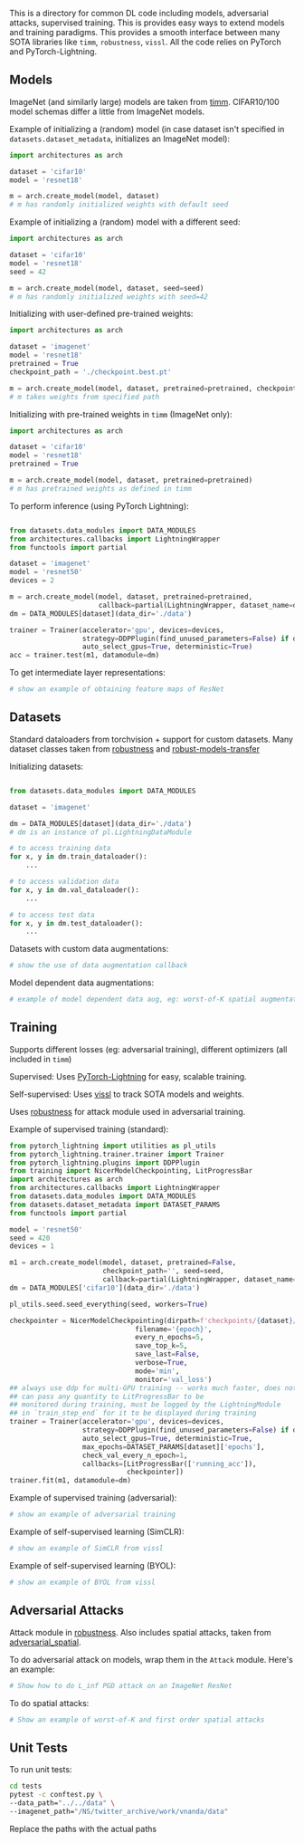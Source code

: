 This is a directory for common DL code including models, adversarial attacks, supervised training. This is provides easy ways to extend models and training paradigms. This provides a smooth interface between many SOTA libraries like ``timm``, ``robustness``, ``vissl``. All the code relies on PyTorch and PyTorch-Lightning.

## Models

ImageNet (and similarly large) models are taken from [timm](https://github.com/rwightman/pytorch-image-models). 
CIFAR10/100 model schemas differ a little from ImageNet models.

Example of initializing a (random) model (in case dataset isn't specified in ``datasets.dataset_metadata``, initializes an ImageNet model):

```python
import architectures as arch

dataset = 'cifar10'
model = 'resnet18'

m = arch.create_model(model, dataset)
# m has randomly initialized weights with default seed
```

Example of initializing a (random) model with a different seed:

```python
import architectures as arch

dataset = 'cifar10'
model = 'resnet18'
seed = 42

m = arch.create_model(model, dataset, seed=seed)
# m has randomly initialized weights with seed=42
```

Initializing with user-defined pre-trained weights:

```python
import architectures as arch

dataset = 'imagenet'
model = 'resnet18'
pretrained = True
checkpoint_path = './checkpoint.best.pt'

m = arch.create_model(model, dataset, pretrained=pretrained, checkpoint_path=checkpoint_path)
# m takes weights from specified path
```

Initializing with pre-trained weights in ``timm`` (ImageNet only):

```python
import architectures as arch

dataset = 'cifar10'
model = 'resnet18'
pretrained = True

m = arch.create_model(model, dataset, pretrained=pretrained)
# m has pretrained weights as defined in timm
```

To perform inference (using PyTorch Lightning):

```python

from datasets.data_modules import DATA_MODULES
from architectures.callbacks import LightningWrapper
from functools import partial

dataset = 'imagenet'
model = 'resnet50'
devices = 2

m = arch.create_model(model, dataset, pretrained=pretrained, 
                      callback=partial(LightningWrapper, dataset_name=dataset))
dm = DATA_MODULES[dataset](data_dir='./data')

trainer = Trainer(accelerator='gpu', devices=devices,
                  strategy=DDPPlugin(find_unused_parameters=False) if devices > 1 else None, 
                  auto_select_gpus=True, deterministic=True)
acc = trainer.test(m1, datamodule=dm)
```


To get intermediate layer representations:

```python
# show an example of obtaining feature maps of ResNet
```


## Datasets

Standard dataloaders from torchvision + support for custom datasets. Many dataset classes taken from [robustness](https://github.com/MadryLab/robustness) and [robust-models-transfer](https://github.com/Microsoft/robust-models-transfer)

Initializing datasets:

```python

from datasets.data_modules import DATA_MODULES

dataset = 'imagenet'

dm = DATA_MODULES[dataset](data_dir='./data')
# dm is an instance of pl.LightningDataModule

# to access training data
for x, y in dm.train_dataloader():
    ...

# to access validation data
for x, y in dm.val_dataloader():
    ...

# to access test data
for x, y in dm.test_dataloader():
    ...

```


Datasets with custom data augmentations:

```python
# show the use of data augmentation callback
```


Model dependent data augmentations:

```python
# example of model dependent data aug, eg: worst-of-K spatial augmentations
```


## Training

Supports different losses (eg: adversarial training), different optimizers (all included in ``timm``)

Supervised: Uses [PyTorch-Lightning](https://github.com/facebookresearch/vissl) for easy, scalable training. 

Self-supervised: Uses [vissl](https://github.com/facebookresearch/vissl) to track SOTA models and weights.

Uses [robustness](https://github.com/MadryLab/robustness) for attack module used in adversarial training.

Example of supervised training (standard):

```python
from pytorch_lightning import utilities as pl_utils
from pytorch_lightning.trainer.trainer import Trainer
from pytorch_lightning.plugins import DDPPlugin
from training import NicerModelCheckpointing, LitProgressBar
import architectures as arch
from architectures.callbacks import LightningWrapper
from datasets.data_modules import DATA_MODULES
from datasets.dataset_metadata import DATASET_PARAMS
from functools import partial

model = 'resnet50'
seed = 420
devices = 1

m1 = arch.create_model(model, dataset, pretrained=False, 
                       checkpoint_path='', seed=seed, 
                       callback=partial(LightningWrapper, dataset_name='cifar10'))
dm = DATA_MODULES['cifar10'](data_dir='./data')

pl_utils.seed.seed_everything(seed, workers=True)

checkpointer = NicerModelCheckpointing(dirpath=f'checkpoints/{dataset}/{model}', 
                               filename='{epoch}', 
                               every_n_epochs=5, 
                               save_top_k=5, 
                               save_last=False,
                               verbose=True,
                               mode='min', 
                               monitor='val_loss')
## always use ddp for multi-GPU training -- works much faster, does not split batches
## can pass any quantity to LitProgressBar to be
## monitored during training, must be logged by the LightningModule 
## in `train_step_end` for it to be displayed during training
trainer = Trainer(accelerator='gpu', devices=devices,
                  strategy=DDPPlugin(find_unused_parameters=False) if devices > 1 else None, 
                  auto_select_gpus=True, deterministic=True,
                  max_epochs=DATASET_PARAMS[dataset]['epochs'],
                  check_val_every_n_epoch=1,
                  callbacks=[LitProgressBar(['running_acc']), 
                             checkpointer])
trainer.fit(m1, datamodule=dm)

```


Example of supervised training (adversarial):

```python
# show an example of adversarial training
```

Example of self-supervised learning (SimCLR):

```python
# show an example of SimCLR from vissl
```

Example of self-supervised learning (BYOL):

```python
# show an example of BYOL from vissl
```


## Adversarial Attacks

Attack module in [robustness](https://github.com/MadryLab/robustness). Also includes spatial attacks, taken from [adversarial_spatial](https://github.com/MadryLab/adversarial_spatial).

To do adversarial attack on models, wrap them in the ``Attack`` module. Here's an example:

```python
# Show how to do L_inf PGD attack on an ImageNet ResNet
```


To do spatial attacks:

```python
# Show an example of worst-of-K and first order spatial attacks
```

## Unit Tests

To run unit tests:

```bash
cd tests
pytest -c conftest.py \
--data_path="../../data" \
--imagenet_path="/NS/twitter_archive/work/vnanda/data"
```

Replace the paths with the actual paths
